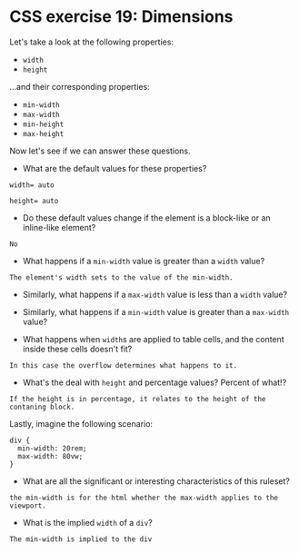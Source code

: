 # CSS exercise 19: Dimensions

Let's take a look at the following properties:

- `width`
- `height`

…and their corresponding properties:

- `min-width`
- `max-width`
- `min-height`
- `max-height`

Now let's see if we can answer these questions.

- What are the default values for these properties?
```
width= auto

height= auto
```
- Do these default values change if the element is a block-like or an inline-like element?
```
No
```
- What happens if a `min-width` value is greater than a `width` value?
```
The element's width sets to the value of the min-width.
```
- Similarly, what happens if a `max-width` value is less than a `width` value?
- Similarly, what happens if a `min-width` value is greater than a `max-width` value?

- What happens when `width`s are applied to table cells, and the content inside these cells doesn't fit?
```
In this case the overflow determines what happens to it.
```
- What's the deal with `height` and percentage values? Percent of what!?
```
If the height is in percentage, it relates to the height of the contaning block.
```
Lastly, imagine the following scenario:

```
div {
  min-width: 20rem;
  max-width: 80vw;
}
```

- What are all the significant or interesting characteristics of this ruleset?
```
the min-width is for the html whether the max-width applies to the viewport.
```
- What is the implied `width` of a `div`?
```
The min-width is implied to the div
```
